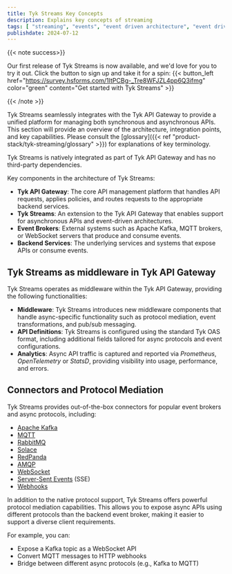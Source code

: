 ```yaml
---
title: Tyk Streams Key Concepts
description: Explains key concepts of streaming
tags: [ "streaming", "events", "event driven architecture", "event driven architectures", "kafka" ]
publishdate: 2024-07-12
---
```


{{< note success>}}

Our first release of Tyk Streams is now available, and we'd love for you to try it out. Click the button to sign up and take it for a spin:
{{< button_left href="https://survey.hsforms.com/1ItPCBg-_Tre8WFJZL4pp6Q3ifmg" color="green" content="Get started with Tyk Streams" >}}

{{< /note >}}

<!-- Architectural overview
- Tyk is now an intermediate broker between broker and subscribers, This is sometimes known as broker proxy
- Integrate with multiple brokers
- API Management hooks between publisher, gateway, and subscriber (Events are available as APIs)

Explain example roles of publisher and subscriber

Structure of a Tyk Stream Event

Terms
- Asynchronous
- Publish/subscribe
- Event notification
- Stream

- Infrastructure
    - Message queues (RabbitMQ, Kafka)
    - MQTT

- Failure semantics, e.g. exactly-once, at-most-once, at-least-once

- Example application scenarios
    - IoT
    - Infrastructure for domain-driven design, e.g. event bus to notify state changes between micro-services -->

Tyk Streams seamlessly integrates with the Tyk API Gateway to provide a unified platform for managing both synchronous
and asynchronous APIs. This section will provide an overview of the architecture, integration points, and key
capabilities. Please consult the [glossary]({{< ref "product-stack/tyk-streaming/glossary" >}}) for explanations of key
terminology.

Tyk Streams is natively integrated as part of Tyk API Gateway and has no third-party dependencies.

<!-- <!TODO: Add architectural image> -->
<!-- The above diagram illustrates the high-level architecture of Tyk Streams and its integration with the Tyk API Gateway. -->
Key components in the architecture of Tyk Streams:
- **Tyk API Gateway**: The core API management platform that handles API requests, applies policies, and routes requests
to the appropriate backend services.
- **Tyk Streams**: An extension to the Tyk API Gateway that enables support for asynchronous APIs and event-driven
architectures.
- **Event Brokers**: External systems such as Apache Kafka, MQTT brokers, or WebSocket servers that produce and consume
events.
- **Backend Services**: The underlying services and systems that expose APIs or consume events.

## Tyk Streams as middleware in Tyk API Gateway

Tyk Streams operates as middleware within the Tyk API Gateway, providing the following functionalities:

- **Middleware**: Tyk Streams introduces new middleware components that handle async-specific functionality such as
protocol mediation, event transformations, and pub/sub messaging.
- **API Definitions**: Tyk Streams is configured using the standard Tyk OAS format, including additional fields tailored
for async protocols and event configurations.
- **Analytics**: Async API traffic is captured and reported via *Prometheus*, *OpenTelemetry* or *StatsD*, providing
visibility into usage, performance, and errors.

## Connectors and Protocol Mediation

Tyk Streams provides out-of-the-box connectors for popular event brokers and async protocols, including:

- [Apache Kafka](https://kafka.apache.org/documentation/)
- [MQTT](https://mqtt.org/)
- [RabbitMQ](https://www.rabbitmq.com/docs)
- [Solace](https://docs.solace.com/Get-Started/Solace-PubSub-Platform.htm)
- [RedPanda](https://docs.redpanda.com/current/home/)
- [AMQP](https://www.amqp.org/)
- [WebSocket](https://websocket.org/guides/websocket-protocol/)
- [Server-Sent Events](https://en.wikipedia.org/wiki/Server-sent_events) (SSE)
- [Webhooks](https://en.wikipedia.org/wiki/Webhook)

In addition to the native protocol support, Tyk Streams offers powerful protocol mediation capabilities. This allows you
to expose async APIs using different protocols than the backend event broker, making it easier to support a diverse client
requirements.

For example, you can:
- Expose a Kafka topic as a WebSocket API
- Convert MQTT messages to HTTP webhooks
- Bridge between different async protocols (e.g., Kafka to MQTT)

